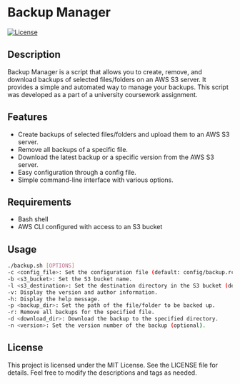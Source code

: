# Backup Manager

[![License](https://img.shields.io/badge/license-MIT-blue.svg)](LICENSE)

## Description

Backup Manager is a script that allows you to create, remove, and download backups of selected files/folders on an AWS S3 server. It provides a simple and automated way to manage your backups.
This script was developed as a part of a university coursework assignment.

## Features

- Create backups of selected files/folders and upload them to an AWS S3 server.
- Remove all backups of a specific file.
- Download the latest backup or a specific version from the AWS S3 server.
- Easy configuration through a config file.
- Simple command-line interface with various options.

## Requirements

- Bash shell
- AWS CLI configured with access to an S3 bucket

## Usage

```bash
./backup.sh [OPTIONS]
-c <config_file>: Set the configuration file (default: config/backup.rc).
-b <s3_bucket>: Set the S3 bucket name.
-l <s3_destination>: Set the destination directory in the S3 bucket (default: system-backups).
-v: Display the version and author information.
-h: Display the help message.
-p <backup_dir>: Set the path of the file/folder to be backed up.
-r: Remove all backups for the specified file.
-d <download_dir>: Download the backup to the specified directory.
-n <version>: Set the version number of the backup (optional).
```

## License

This project is licensed under the MIT License. See the LICENSE file for details.
Feel free to modify the descriptions and tags as needed.
